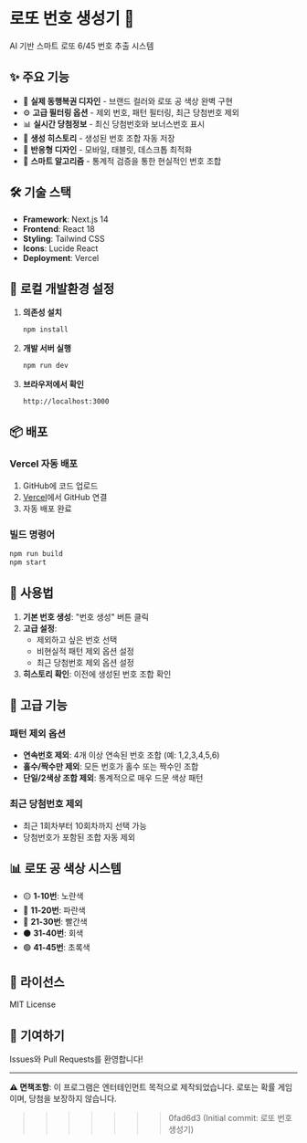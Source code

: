 # 로또 번호 생성기 🎰

AI 기반 스마트 로또 6/45 번호 추출 시스템

## ✨ 주요 기능

- 🎨 **실제 동행복권 디자인** - 브랜드 컬러와 로또 공 색상 완벽 구현
- ⚙️ **고급 필터링 옵션** - 제외 번호, 패턴 필터링, 최근 당첨번호 제외
- 📊 **실시간 당첨정보** - 최신 당첨번호와 보너스번호 표시
- 💾 **생성 히스토리** - 생성된 번호 조합 자동 저장
- 📱 **반응형 디자인** - 모바일, 태블릿, 데스크톱 최적화
- 🎯 **스마트 알고리즘** - 통계적 검증을 통한 현실적인 번호 조합

## 🛠️ 기술 스택

- **Framework**: Next.js 14
- **Frontend**: React 18
- **Styling**: Tailwind CSS
- **Icons**: Lucide React
- **Deployment**: Vercel

## 🚀 로컬 개발환경 설정

1. **의존성 설치**
   ```bash
   npm install
   ```

2. **개발 서버 실행**
   ```bash
   npm run dev
   ```

3. **브라우저에서 확인**
   ```
   http://localhost:3000
   ```

## 📦 배포

### Vercel 자동 배포
1. GitHub에 코드 업로드
2. [Vercel](https://vercel.com)에서 GitHub 연결
3. 자동 배포 완료

### 빌드 명령어
```bash
npm run build
npm start
```

## 🎲 사용법

1. **기본 번호 생성**: "번호 생성" 버튼 클릭
2. **고급 설정**: 
   - 제외하고 싶은 번호 선택
   - 비현실적 패턴 제외 옵션 설정
   - 최근 당첨번호 제외 옵션 설정
3. **히스토리 확인**: 이전에 생성된 번호 조합 확인

## 🔧 고급 기능

### 패턴 제외 옵션
- **연속번호 제외**: 4개 이상 연속된 번호 조합 (예: 1,2,3,4,5,6)
- **홀수/짝수만 제외**: 모든 번호가 홀수 또는 짝수인 조합
- **단일/2색상 조합 제외**: 통계적으로 매우 드문 색상 패턴

### 최근 당첨번호 제외
- 최근 1회차부터 10회차까지 선택 가능
- 당첨번호가 포함된 조합 자동 제외

## 📊 로또 공 색상 시스템

- 🟡 **1-10번**: 노란색
- 🔵 **11-20번**: 파란색  
- 🔴 **21-30번**: 빨간색
- ⚫ **31-40번**: 회색
- 🟢 **41-45번**: 초록색

## 📝 라이선스

MIT License

## 🤝 기여하기

Issues와 Pull Requests를 환영합니다!

---

**⚠️ 면책조항**: 이 프로그램은 엔터테인먼트 목적으로 제작되었습니다. 로또는 확률 게임이며, 당첨을 보장하지 않습니다.
>>>>>>> 0fad6d3 (Initial commit: 로또 번호 생성기)
